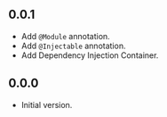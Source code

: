 ## 0.0.1

- Add `@Module` annotation.
- Add `@Injectable` annotation.
- Add Dependency Injection Container.

## 0.0.0

- Initial version.
